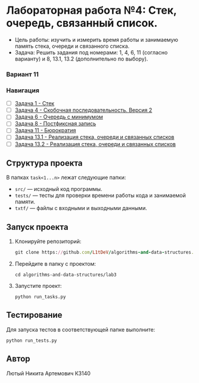 # Лабораторная работа №4: Стек, очередь, связанный список.
- Цель работы: изучить и измерить время работы и занимаемую память cтека, очереди и связанного списка.
- Задача: Решить задания под номерами: 1, 4, 6, 11 (согласно варианту) и 8, 13.1, 13.2  (дополнительно по выбору).
### Вариант 11
### Навигация
- [ ] [Задача 1 - Стек ](task1)
- [ ] [Задача 4 - Скобочная последовательность. Версия 2 ](task4)
- [ ] [Задача 6 - Очередь с минимумом ](task6)
- [ ] [Задача 8 - Постфиксная запись ](task8)
- [ ] [Задача 11 - Бюрократия ](task11)
- [ ] [Задача 13.1 - Реализация стека, очереди и связанных списков ](task13_1)
- [ ] [Задача 13.2 - Реализация стека, очереди и связанных списков ](task13_2)

## Структура проекта
В папках `task<1...n>` лежат следующие папки:
- `src/` — исходный код программы.
- `tests/` — тесты для проверки времени работы кода и занимаемой памяти.
- `txtf/` — файлы с входными и выходными данными.
## Запуск проекта
1. Клонируйте репозиторий:
   ```rb
   git clone https://github.com/L1tDeV/algorithms-and-data-structures.git
   ```
2. Перейдите в папку с проектом:
   ```
   cd algorithms-and-data-structures/lab3
   ```
3. Запустите проект:
   ```
   python run_tasks.py
   ```
## Тестирование
Для запуска тестов в соответствующей папке выполните:
   ```
   python run_tests.py
   ```
## Автор
Лютый Никита Артемович К3140
